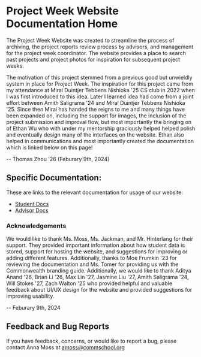 # Project Week Website Documentation Home

The Project Week Website was created to streamline the process of archiving, the project reports review process by advisors, and management for the project week coordinator. The website provides a place to search past projects and project photos for inspiration for subsequent project weeks.

The motivation of this project stemmed from a previous good but unwieldly system in place for Project Week. The inspiration for this project came from my attendance at Mirai Duintjer Tebbens Nishioka '25 CS club in 2022 when I was first introduced to this idea. Later I learned idea had come from a joint effort between Amith Saligrama '24 and Mirai Duintjer Tebbens Nishioka '25. Since then Mirai has handed the reigns to me and many things have been expanded on, including the support for images, the inclusion of the project submission and improval flow, but most importantly the bringing on of Ethan Wu who with under my mentorship graciously helped helped polish and eventually design many of the interfaces on the website. Ethan also helped in communications and most importantly created the documentation which is linked below on this page!

-- Thomas Zhou '26 (Feburary 9th, 2024)

## Specific Documentation:

These are links to the relevant documentation for usage of our website:
- [Student Docs](/docs/students)
- [Advisor Docs](/docs/advisor)

### Acknowledgements 

We would like to thank Ms. Moss, Ms. Jackman, and Mr. Hinterlang for their support. They provided important information about how student data is stored, support for hosting the website, and suggestions for improving or adding different features. Additionally, thanks to Moe Frumkin '23 for reviewing the documentation and Ms. Tomer for providing us with the Commonwealth branding guide. Additionally, we would like to thank Aditya Anand '26, Brian Li '26, Max Lin '27, Jasmine Liu '27, Amith Saligrama '24, Will Stokes '27, Zach Walton '25 who provided helpful and valuable feedback about UI/UX design for the website and provided suggestions for improving usability.

-- Feburary 9th, 2024

## Feedback and Bug Reports

If you have feedback, concerns, or would like to report a bug, please contact Anna Moss at amoss@commschool.org